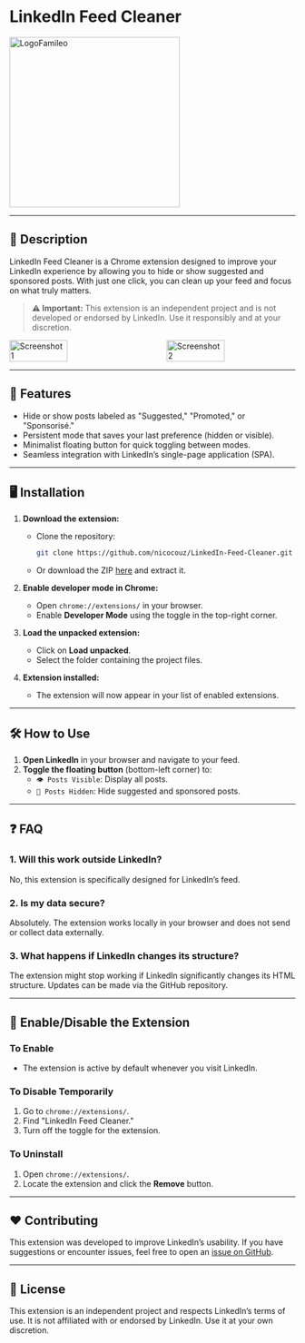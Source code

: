 # LinkedIn Feed Cleaner

<img src="https://github.com/user-attachments/assets/4b0e96c6-427e-4b3c-a175-6a6c424f1187" alt="LogoFamileo" width="300"/>

---

## 🌟 **Description**

LinkedIn Feed Cleaner is a Chrome extension designed to improve your LinkedIn experience by allowing you to hide or show suggested and sponsored posts. With just one click, you can clean up your feed and focus on what truly matters.

> **⚠️ Important:** This extension is an independent project and is not developed or endorsed by LinkedIn. Use it responsibly and at your discretion.


<div style="display: flex; justify-content: space-between; align-items: center; gap: 10px;">
  <img src="https://github.com/user-attachments/assets/598ccaad-d69b-4bd3-8466-6d7803ced46d" alt="Screenshot 1" width="45%">
  <img src="https://github.com/user-attachments/assets/70e8054a-9b2d-44b9-8e8b-8ff121c262df" alt="Screenshot 2" width="45%">
</div>

---

## 🚀 **Features**

- Hide or show posts labeled as "Suggested," "Promoted," or "Sponsorisé."
- Persistent mode that saves your last preference (hidden or visible).
- Minimalist floating button for quick toggling between modes.
- Seamless integration with LinkedIn’s single-page application (SPA).

---

## 🖥️ **Installation**

1. **Download the extension:**
   - Clone the repository:
     ```bash
     git clone https://github.com/nicocouz/LinkedIn-Feed-Cleaner.git
     ```
   - Or download the ZIP [here](https://github.com/nicocouz/LinkedIn-Feed-Cleaner/archive/refs/heads/main.zip) and extract it.

2. **Enable developer mode in Chrome:**
   - Open `chrome://extensions/` in your browser.
   - Enable **Developer Mode** using the toggle in the top-right corner.

3. **Load the unpacked extension:**
   - Click on **Load unpacked**.
   - Select the folder containing the project files.

4. **Extension installed:**
   - The extension will now appear in your list of enabled extensions.

---

## 🛠️ **How to Use**

1. **Open LinkedIn** in your browser and navigate to your feed.
2. **Toggle the floating button** (bottom-left corner) to:
   - `👁️ Posts Visible`: Display all posts.
   - `🙈 Posts Hidden`: Hide suggested and sponsored posts.

---

## ❓ **FAQ**

### **1. Will this work outside LinkedIn?**
No, this extension is specifically designed for LinkedIn’s feed.

### **2. Is my data secure?**
Absolutely. The extension works locally in your browser and does not send or collect data externally.

### **3. What happens if LinkedIn changes its structure?**
The extension might stop working if LinkedIn significantly changes its HTML structure. Updates can be made via the GitHub repository.

---

## 📖 **Enable/Disable the Extension**

### **To Enable**
- The extension is active by default whenever you visit LinkedIn.

### **To Disable Temporarily**
1. Go to `chrome://extensions/`.
2. Find "LinkedIn Feed Cleaner."
3. Turn off the toggle for the extension.

### **To Uninstall**
1. Open `chrome://extensions/`.
2. Locate the extension and click the **Remove** button.

---

## ❤️ **Contributing**

This extension was developed to improve LinkedIn’s usability. If you have suggestions or encounter issues, feel free to open an [issue on GitHub](https://github.com/nicocouz/LinkedIn-Feed-Cleaner/issues).

---

## 📝 **License**

This extension is an independent project and respects LinkedIn’s terms of use. It is not affiliated with or endorsed by LinkedIn. Use it at your own discretion.
